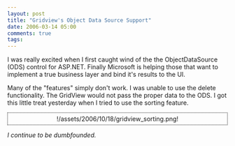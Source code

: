 ```yaml
---
layout: post
title: "Gridview's Object Data Source Support"
date: 2006-03-14 05:00
comments: true
tags:
---
```

I was really excited when I first caught wind of the the ObjectDataSource (ODS) control for ASP.NET. Finally Microsoft is helping those that want to implement a true business layer and bind it's results to the UI.

Many of the "features" simply don't work. I was unable to use the delete functionality. The GridView would not pass the proper data to the ODS. I got this little treat yesterday when I tried to use the sorting feature.

<div style="padding: 5px; border: dotted 1px black; text-align: center; margin-bottom: 10px;">
!/assets/2006/10/18/gridview_sorting.png!
</div>

_I continue to be dumbfounded._